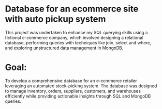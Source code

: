 # Database for an ecommerce site with auto pickup system

This project was undertaken to enhance my SQL querying skills using a fictional e-commerce company, which involved designing a relational database, performing queries with techniques like join, select and where, and exploring unstructured data management in MongoDB.

# **Goal**:

To develop a comprehensive database for an e-commerce retailer leveraging an automated stock-picking system. The database was designed to manage inventory, orders, suppliers, customers, and warehouses efficiently while providing actionable insights through SQL and MongoDB queries.
